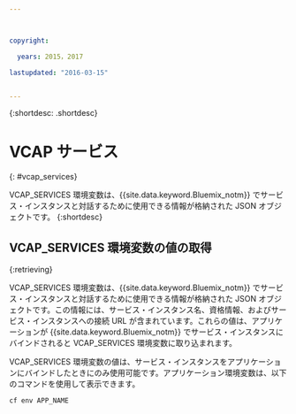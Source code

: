 ```yaml
---



copyright:

  years: 2015，2017

lastupdated: "2016-03-15"


---
```


{:shortdesc: .shortdesc}

# VCAP サービス
{: #vcap_services}


VCAP_SERVICES 環境変数は、{{site.data.keyword.Bluemix_notm}} でサービス・インスタンスと対話するために使用できる情報が格納された JSON オブジェクトです。
{:shortdesc}


## VCAP_SERVICES 環境変数の値の取得
{:retrieving}

VCAP_SERVICES 環境変数は、{{site.data.keyword.Bluemix_notm}} でサービス・インスタンスと対話するために使用できる情報が格納された JSON オブジェクトです。この情報には、サービス・インスタンス名、資格情報、およびサービス・インスタンスへの接続 URL が含まれています。これらの値は、アプリケーションが {{site.data.keyword.Bluemix_notm}} でサービス・インスタンスにバインドされると VCAP_SERVICES 環境変数に取り込まれます。

VCAP_SERVICES 環境変数の値は、サービス・インスタンスをアプリケーションにバインドしたときにのみ使用可能です。アプリケーション環境変数は、以下のコマンドを使用して表示できます。

```
cf env APP_NAME
```
